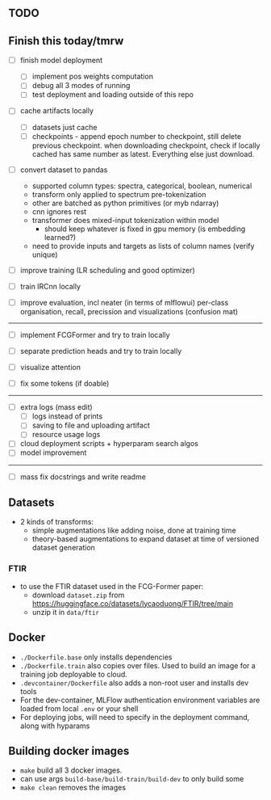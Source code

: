 ## TODO

Finish this today/tmrw
-----------------------------------------------------
- [ ] finish model deployment
    - [ ] implement pos weights computation
    - [ ] debug all 3 modes of running
    - [ ] test deployment and loading outside of this repo

- [ ] cache artifacts locally
    - [ ] datasets just cache
    - [ ] checkpoints - append epoch number to checkpoint, still delete previous checkpoint. when downloading checkpoint, check if locally cached has same number as latest. Everything else just download.

- [ ] convert dataset to pandas
    - supported column types: spectra, categorical, boolean, numerical
    - transform only applied to spectrum pre-tokenization
    - other are batched as python primitives (or myb ndarray)
    - cnn ignores rest
    - transformer does mixed-input tokenization within model
        - should keep whatever is fixed in gpu memory (is embedding learned?)
    - need to provide inputs and targets as lists of column names (verify unique)

- [ ] improve training (LR scheduling and good optimizer)

- [ ] train IRCnn locally

- [ ] improve evaluation, incl neater (in terms of mlflowui) per-class organisation, recall, precission and visualizations (confusion mat)

------------------------------------------------------

- [ ] implement FCGFormer and try to train locally

- [ ] separate prediction heads and try to train locally

- [ ] visualize attention

- [ ] fix some tokens (if doable)

-------------------------------------------------------

- [ ] extra logs (mass edit)
    - [ ] logs instead of prints
    - [ ] saving to file and uploading artifact
    - [ ] resource usage logs

- [ ] cloud deployment scripts + hyperparam search algos
- [ ] model improvement

------------------------------------------------------

- [ ] mass fix docstrings and write readme



## Datasets
- 2 kinds of transforms:
    - simple augmentations like adding noise, done at training time
    - theory-based augmentations to expand dataset at time of versioned dataset generation

### FTIR
- to use the FTIR dataset used in the FCG-Former paper:
    - download `dataset.zip` from https://huggingface.co/datasets/lycaoduong/FTIR/tree/main 
    - unzip it in `data/ftir`

## Docker
- `./Dockerfile.base` only installs dependencies
- `./Dockerfile.train` also copies over files. Used to build an image for a training job deployable to cloud.
- `.devcontainer/Dockerfile` also adds a non-root user and installs dev tools
- For the dev-container, MLFlow authentication environment variables are loaded from local `.env` or your shell
- For deploying jobs, will need to specify in the deployment command, along with hyparams

## Building docker images
- `make` build all 3 docker images. 
- can use args `build-base/build-train/build-dev` to only build some
- `make clean` removes the images